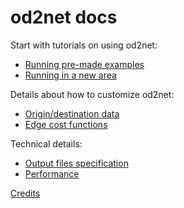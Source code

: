 # od2net docs

Start with tutorials on using od2net:

- [Running pre-made examples](tutorial_examples.md)
- [Running in a new area](tutorial_new_area.md)

Details about how to customize od2net:

- [Origin/destination data](config_od.md)
- [Edge cost functions](config_cost.md)

Technical details:

- [Output files specification](output.md)
- [Performance](performance.md)

[Credits](credits.md)
